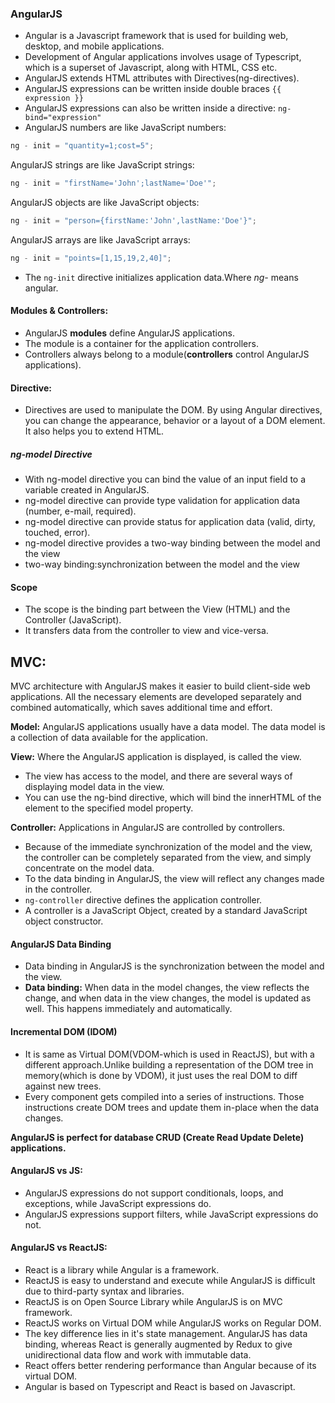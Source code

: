 ### AngularJS

- Angular is a Javascript framework that is used for building web, desktop, and mobile applications.
- Development of Angular applications involves usage of Typescript, which is a superset of Javascript, along with HTML, CSS etc.
- AngularJS extends HTML attributes with Directives(ng-directives).
- AngularJS expressions can be written inside double braces `{{ expression }}`
- AngularJS expressions can also be written inside a directive:
  `ng-bind="expression"`
- AngularJS numbers are like JavaScript numbers:

```javascript
ng - init = "quantity=1;cost=5";
```

AngularJS strings are like JavaScript strings:

```javascript
ng - init = "firstName='John';lastName='Doe'";
```

AngularJS objects are like JavaScript objects:

```javascript
ng - init = "person={firstName:'John',lastName:'Doe'}";
```

AngularJS arrays are like JavaScript arrays:

```javascript
ng - init = "points=[1,15,19,2,40]";
```

- The `ng-init` directive initializes application data.Where _ng-_ means angular.

#### Modules & Controllers:

- AngularJS **modules** define AngularJS applications.
- The module is a container for the application controllers.
- Controllers always belong to a module(**controllers** control AngularJS applications).

#### Directive:

- Directives are used to manipulate the DOM. By using Angular directives, you can change the appearance, behavior or a layout of a DOM element. It also helps you to extend HTML.

##### ng-model Directive

- With ng-model directive you can bind the value of an input field to a variable created in AngularJS.
- ng-model directive can provide type validation for application data (number, e-mail, required).
- ng-model directive can provide status for application data (valid, dirty, touched, error).
- ng-model directive provides a two-way binding between the model and the view
- two-way binding:synchronization between the model and the view

#### Scope

- The scope is the binding part between the View (HTML) and the Controller (JavaScript).
- It transfers data from the controller to view and vice-versa.

## MVC:

MVC architecture with AngularJS makes it easier to build client-side web applications. All the necessary elements are developed separately and combined automatically, which saves additional time and effort.

**Model:** AngularJS applications usually have a data model. The data model is a collection of data available for the application.

**View:** Where the AngularJS application is displayed, is called the view.

- The view has access to the model, and there are several ways of displaying model data in the view.
- You can use the ng-bind directive, which will bind the innerHTML of the element to the specified model property.

**Controller:** Applications in AngularJS are controlled by controllers.

- Because of the immediate synchronization of the model and the view, the controller can be completely separated from the view, and simply concentrate on the model data.
- To the data binding in AngularJS, the view will reflect any changes made in the controller.
- `ng-controller` directive defines the application controller.
- A controller is a JavaScript Object, created by a standard JavaScript object constructor.

#### AngularJS Data Binding

- Data binding in AngularJS is the synchronization between the model and the view.
- **Data binding:** When data in the model changes, the view reflects the change, and when data in the view changes, the model is updated as well. This happens immediately and automatically.

#### Incremental DOM (IDOM)

- It is same as Virtual DOM(VDOM-which is used in ReactJS), but with a different approach.Unlike building a representation of the DOM tree in memory(which is done by VDOM), it just uses the real DOM to diff against new trees.
- Every component gets compiled into a series of instructions. Those instructions create DOM trees and update them in-place when the data changes.

**AngularJS is perfect for database CRUD (Create Read Update Delete) applications.**

#### AngularJS vs JS:

- AngularJS expressions do not support conditionals, loops, and exceptions, while JavaScript expressions do.
- AngularJS expressions support filters, while JavaScript expressions do not.

#### AngularJS vs ReactJS:

- React is a library while Angular is a framework.
- ReactJS is easy to understand and execute while AngularJS is difficult due to third-party syntax and libraries.
- ReactJS is on Open Source Library while AngularJS is on MVC framework.
- ReactJS works on Virtual DOM while AngularJS works on Regular DOM.
- The key difference lies in it's state management. AngularJS has data binding, whereas React is generally augmented by Redux to give unidirectional data flow and work with immutable data.
- React offers better rendering performance than Angular because of its virtual DOM.
- Angular is based on Typescript and React is based on Javascript.
